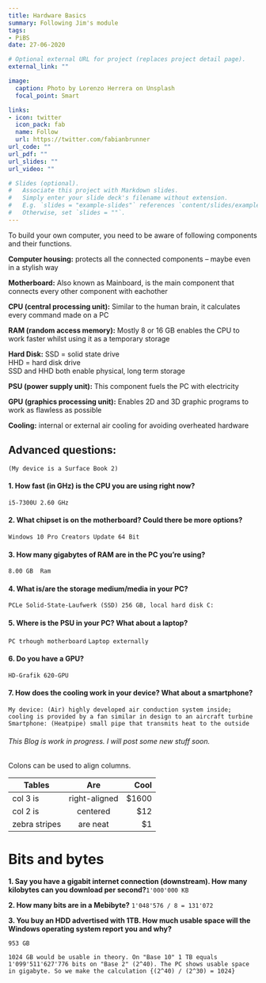 ```yaml
---
title: Hardware Basics
summary: Following Jim's module 
tags:
- PiBS
date: 27-06-2020

# Optional external URL for project (replaces project detail page).
external_link: ""

image:
  caption: Photo by Lorenzo Herrera on Unsplash
  focal_point: Smart

links:
- icon: twitter
  icon_pack: fab
  name: Follow
  url: https://twitter.com/fabianbrunner
url_code: ""
url_pdf: ""
url_slides: ""
url_video: ""

# Slides (optional).
#   Associate this project with Markdown slides.
#   Simply enter your slide deck's filename without extension.
#   E.g. `slides = "example-slides"` references `content/slides/example-slides.md`.
#   Otherwise, set `slides = ""`.
---
```


To build your own computer, you need to be aware of following components and their functions.

**Computer housing:** 
   protects all the connected components – maybe even in a stylish way  

**Motherboard:**
   Also known as Mainboard, is the main component that connects every other component with eachother  

**CPU (central processing unit):**
   Similar to the human brain, it calculates every command made on a PC  

**RAM (random access memory):**
   Mostly 8 or 16 GB enables the CPU to work faster whilst using it as a temporary storage  

**Hard Disk:**
   SSD = solid state drive  
   HHD = hard disk drive  
   SSD and HHD both enable physical, long term storage  

**PSU (power supply unit):**
   This component fuels the PC with electricity  

**GPU (graphics processing unit):**
   Enables 2D and 3D graphic programs to work as flawless as possible  

**Cooling:**
   internal or external air cooling for avoiding overheated hardware  




## Advanced questions:
`(My device is a Surface Book 2)`

#### 1.	How fast (in GHz) is the CPU you are using right now?
   `i5-7300U 2.60 GHz`

#### 2.   What chipset is on the motherboard? Could there be more options?  
   `Windows 10 Pro Creators Update 64 Bit`

#### 3.	How many gigabytes of RAM are in the PC you’re using?
   `8.00 GB  Ram`

#### 4.	What is/are the storage medium/media in your PC?
   `PCLe Solid-State-Laufwerk (SSD) 256 GB, local hard disk C:`

#### 5.	Where is the PSU in your PC? What about a laptop?
   `PC trhough motherboard`
   `Laptop externally`

#### 6.	Do you have a GPU?
   `HD-Grafik 620-GPU`

#### 7.   How does the cooling work in your device? What about a smartphone?  
   `My device: (Air) highly developed air conduction system inside; cooling is provided by a fan similar in design to an aircraft turbine`  
   `Smartphone: (Heatpipe) small pipe that transmits heat to the outside`



###### This Blog is work in progress. I will post some new stuff soon.


Colons can be used to align columns.

| Tables        | Are           | Cool  |
| ------------- |:-------------:| -----:|
| col 3 is      | right-aligned | $1600 |
| col 2 is      | centered      |   $12 |
| zebra stripes | are neat      |    $1 |


Bits and bytes
===============

**1. Say you have a gigabit internet connection (downstream). How many kilobytes can you download per second?​**
`1'000'000 KB`
​

**2. How many bits are in a Mebibyte?** ​
`1'048'576 / 8 = 131'072`
​

**3. You buy an HDD advertised with 1TB. How much usable space will the Windows operating system report you and why?**

`953 GB`

`1024 GB would be usable in theory. On "Base 10" 1 TB equals 1'099'511'627'776 bits on "Base 2" (2^40). The PC shows usable space in gigabyte. So we make the calculation {(2^40) / (2^30) = 1024}`



